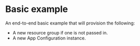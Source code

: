 # Basic example

<!--
The basic example should call the module(s) stored in this repository with a basic configuration.
Note, there is a pre-commit hook that will take the title of each example and include it in the repos main README.md.
The text below should describe exactly what resources are provisioned / configured by the example.
-->

An end-to-end basic example that will provision the following:

- A new resource group if one is not passed in.
- A new App Configuration instance.
